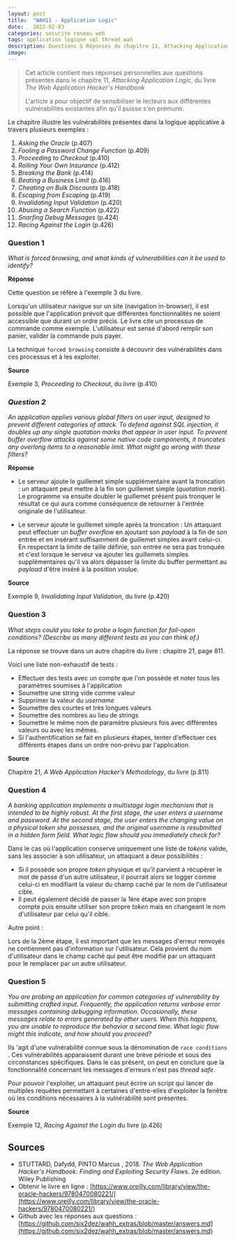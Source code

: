 ```yaml
---
layout: post
title:  "WAH11 - Application Logic"
date:   2022-02-03
categories: securite reseau web
tags: application logique sql thread wah
description: Questions & Réponses du chapitre 11, Attacking Application Logic, du livre The Web Application Hacker's Handbook
image: 
---
```


> Cet article contient mes réponses personnelles aux questions présentes dans le chapitre 11, *Attacking Application Logic*, du livre *The Web Application Hacker's Handbook*
>
> L'article a pour objectif de sensibiliser le lecteurs aux différentes vulnérabilités existantes afin qu'il puisse s'en prémunir.

Le chapitre illustre les vulnérabilités présentes dans la logique applicative à travers plusieurs exemples :

1. *Asking the Oracle* (p.407)
2. *Fooling a Password Change Function* (p.409)
3. *Proceeding to Checkout* (p.410)
4. *Rolling Your Own Insurance* (p.412)
5. *Breaking the Bank* (p.414)
6. *Beating a Business Limit* (p.416)
7. *Cheating on Bulk Discounts* (p.418)
8. *Escaping from Escaping* (p.419)
9. *Invalidating Input Validation* (p.420)
10. *Abusing a Search Function* (p.422)
11. *Snarfing Debug Messages* (p.424)
12. *Racing Against the Login* (p.426)

### Question 1

*What is forced browsing, and what kinds of vulnerabilities can it be used*
*to identify?*

**Réponse**

Cette question se réfère à l'exemple 3 du livre.

Lorsqu'un utilisateur navigue sur un site (navigation in-browser), il est possible que l'application prévoit que différentes fonctionnalités ne soient accessible que durant un ordre précis. Le livre cite un processus de commande comme exemple. L'utilisateur est sensé d'abord remplir son panier, valider la commande puis payer.

La technique `forced browsing` consiste à découvrir des vulnérabilités dans ces processus et à les exploiter.

**Source** 

Exemple 3, *Proceeding to Checkout*, du livre (p.410)

### *Question 2*

*An application applies various global filters on user input, designed to*
*prevent different categories of attack. To defend against SQL injection,*
*it doubles up any single quotation marks that appear in user input. To*
*prevent buffer overflow attacks against some native code components, it*
*truncates any overlong items to a reasonable limit.*
*What might go wrong with these filters?*

**Réponse**

- Le serveur ajoute le guillemet simple  supplémentaire avant la troncation : un attaquant peut mettre à la fin son guillemet simple (*quotation mark*). Le programme va ensuite doubler le guillemet présent puis tronquer le résultat ce qui aura comme conséquence de retourner à l'entrée originale de l'utilisateur.

- Le serveur ajoute le guillemet simple après la troncation : Un attaquant peut effectuer un *buffer overflow* en ajoutant son *payload* à la fin de son entrée et en insérant suffisamment de guillemet simples avant celui-ci. En respectant la limite de taille définie, son entrée ne sera pas tronquée et c'est lorsque le serveur va ajouter les guillemets simples supplémentaires qu'il va alors dépasser la limite du buffer permettant au *payload* d'être inséré à la position voulue.



**Source** 

Exemple 9, *Invalidating Input Validation*, du livre (p.420)

### Question 3

*What steps could you take to probe a login function for fail-open conditions?*
*(Describe as many different tests as you can think of.)*

La réponse se trouve dans un autre chapitre du livre : chapitre 21, page 811.

Voici une liste non-exhaustif de tests :

- Effectuer des tests avec un compte que l'on possède et noter tous les paramètres soumises à l'application
- Soumettre une string vide comme valeur
- Supprimer la valeur du *username*
- Soumettre des courtes et très longues valeurs
- Soumettre des nombres au lieu de strings
- Soumettre le même nom de paramètre plusieurs fois avec différentes valeurs ou avec les mêmes.
- Si l'authentification se fait en plusieurs étapes, tenter d'effectuer ces différents étapes dans un ordre non-prévu par l'application.

**Source** 

Chapitre 21, *A Web Application Hacker’s Methodology*, du livre (p.811)

### Question 4

*A banking application implements a multistage login mechanism that is*
*intended to be highly robust. At the first stage, the user enters a username*
*and password. At the second stage, the user enters the changing value on*
*a physical token she possesses, and the original username is resubmitted*
*in a hidden form field.*
*What logic flaw should you immediately check for?*

Dans le cas où l'application conserve uniquement une liste de *tokens* valide, sans les associer à son utilisateur, un attaquant a deux possibilités :

- Si il possède son propre *token* physique et qu'il parvient à récupérer le mot de passe d'un autre utilisateur, il pourrait alors se logger comme celui-ci en modifiant la valeur du champ caché par le nom de l'utilisateur cible.
-  Il peut également décidé de passer la 1ère étape avec son propre compte puis ensuite utiliser son propre *token* mais en changeant le nom d'utilisateur par celui qu'il cible.

Autre point :

Lors de la 2ème étape, il est important que les messages d'erreur renvoyés ne contiennent pas d'information sur l'utilisateur. Cela provient du nom d'utilisateur dans le champ caché qui peut être modifié par un attaquant pour le remplacer par un autre utilisateur.



### Question 5

*You are probing an application for common categories of vulnerability*
*by submitting crafted input. Frequently, the application returns verbose*
*error messages containing debugging information. Occasionally, these*
*messages relate to errors generated by other users. When this happens,*
*you are unable to reproduce the behavior a second time. What logic flaw*
*might this indicate, and how should you proceed?*

Ils 'agit d'une vulnérabilité connue sous la dénomination de `race conditions` . Ces vulnérabilités apparaissent durant une brève période et sous des circonstances spécifiques. Dans le cas présent, on peut en conclure que la fonctionnalité concernant les messages d'erreurs n'est pas *thread safe*.

Pour pouvoir l'exploiter, un attaquant peut écrire un script qui lancer de multiples requêtes permettant à certaines d'entre-elles d'exploiter la fenêtre où les conditions nécessaires à la vulnérabilité sont présentes.

**Source** 

Exemple 12, *Racing Against the Login* du livre (p.426)

## Sources

- STUTTARD, Dafydd, PINTO Marcus , 2018. *The Web Application Hacker's Handbook: Finding and Exploiting Security Flaws*. 2e édition. Wiley Publishing
- Obtenir  le livre en ligne : [https://www.oreilly.com/library/view/the-oracle-hackers/9780470080221/](https://www.oreilly.com/library/view/the-oracle-hackers/9780470080221/)
- Github avec les réponses aux questions : [https://github.com/six2dez/wahh_extras/blob/master/answers.md](https://github.com/six2dez/wahh_extras/blob/master/answers.md)